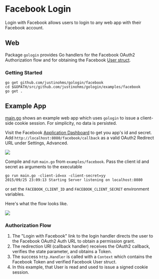 
# Facebook Login

Login with Facebook allows users to login to any web app with their Facebook account.

## Web

Package `gologin` provides Go handlers for the Facebook OAuth2 Authorization flow and for obtaining the Facebook [User struct](https://github.com/justinohms/gologin/blob/master/facebook/verify.go).

### Getting Started

    go get github.com/justinohms/gologin/facebook
    cd $GOPATH/src/github.com/justinohms/gologin/examples/facebook
    go get .

## Example App

[main.go](main.go) shows an example web app which uses `gologin` to issue a client-side cookie session. For simplicity, no data is persisted.

Visit the Facebook [Application Dashboard](https://developers.facebook.com/apps) to get you app's id and secret. Add `http://localhost:8080/facebook/callback` as a valid OAuth2 Redirect URL under Settings, Advanced.

<img src="https://storage.googleapis.com/dghubble/facebook-valid-callback.png">

Compile and run `main.go` from `examples/facebook`. Pass the client id and secret as arguments to the executable

    go run main.go -client-id=xx -client-secret=yy
    2015/09/25 23:09:13 Starting Server listening on localhost:8080

or set the `FACEBOOK_CLIENT_ID` and `FACEBOOK_CLIENT_SECRET` environment variables.

Here's what the flow looks like.

<img src="https://storage.googleapis.com/dghubble/facebook-web-login.gif">

### Authorization Flow

1. The "Login with Facebook" link to the login handler directs the user to the Facebook OAuth2 Auth URL to obtain a permission grant.
2. The redirection URI (callback handler) receives the OAuth2 callback, verifies the state parameter, and obtains a Token.
3. The success `http.Handler` is called with a `Context` which contains the Facebook Token and verified Facebook User struct.
4. In this example, that User is read and used to issue a signed cookie session.


